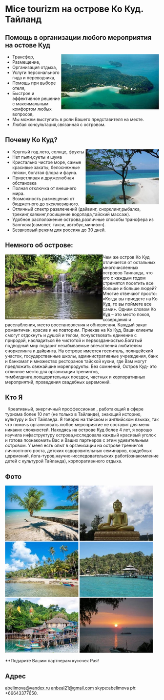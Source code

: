 # Mice tourizm на острове Ко Куд. Тайланд
## Помощь в организации любого мероприятия на остове Куд

<img align="right" src="pics/koh_kood_7.jpg"/>

* Трансфер,
* Размещение,
* Организация отдыха,
* Услуги персонального гида и переводчика,
* Помощь при выборе отеля,
* Быстрое и эффективное решение с максимальным комфортом любых вопросов,
* Мы можем выступить в роли Вашего представителя на месте.
* Любая консультация,связанная с островом.


## Почему Ко Куд?

<img align="right" src="pics/kode.jpg"/>

* Круглый год лето, солнце, фрукты
* Нет пыли,суеты и шума
* Кристально чистое море, самые красивые закаты, белоснежные пляжи, богатая флора и фауна.
* Приветливая и дружелюбная обстановка
* Полная отключка от внешнего мира.
* Возможность размещения от бюджетного до эксклюзивного.
* Отличный спектр развлечений (дайвинг, снорклинг,рыбалка, трекинг,каякинг,посищение водопада,тайский массаж).
* Удобное расположение острова,различные способы трансфера из Бангкока(самолет, такси, автобус,минивэн).
* Безвизовый режим для россиян до 30 дней.

## Немного об острове:

<img align="left" src="pics/koh_kood_6.jpg"/>
   Чем же остров Ко Куд
отличается от остальных
многочисленных  островов Таиланда, что
его с каждым  годом стремятся посетить
все больше и больше людей? Многие
отвечают просто: «Когда  вы приедете на
Ко Куд, то вы поймете все сами». Одним
словом Ко Куд – это место покоя, 
созерцания и расслабления, место
восстановления и обновления. Каждый
закат романтичен, красив и не повторим.
Приехав на Ко Куд, Ваши клиенты смогут
отдохнуть и душой и телом,
почувствовать единение с природой,
насладиться ёе чистотой и
первозданностью.Богатый подводный мир
подарит незабываемые впечатления
любителям сноркелинга и дайвинга. На 
острове имеется госпиталь, полицейский
участок, государственные школы,
административные учреждения, банк и
банкомат и множество ресторанов
тайской кухни, где Вам могут предложить
свежайшие морепродукты. Без сомнений,
Остров Куд- это отличное место для
организации тренингов,
тимбилдинга,поощерительных поездок,
частных и корпоративных мероприятий,
проведения свадебных церемоний.


## Кто Я

   Креативный, энергичный проффессионал , 
работающий в сфере туризма более 10 лет
(не только в Тайланде),
знающий историю, культуру и  быт Тайланда.
Я говорю на  тайском и
английском языках, так что помочь 
организовать любое мероприятие не
составит для меня никаких сложностей.  Находясь
на острове Куд более 4 лет, я хорошо изучила 
инфаструктуру острова,исследовала каждый
красивый уголок и готова познакомить
Вас и Ваших партнеров с этим удивительным
островом. У меня есть опыт в
организации на острове тренингов
личностного роста, детских
оздоровительных семинаров, свадебных
церемоний,
йога-туров,научно-исследовательских
работ(ознакомление детей с культурой
Тайланда), корпоративнного отдыха.

## Фото
![kohkood](pics/kopa.jpg)
![kohkood](pics/kobu.jpg)
![kohkood](pics/koka1.jpg)
![kohkood](pics/kobe.jpg)
![kohkood](pics/kord.jpg)
![kohkood](pics/kosn.jpg)

**Подарите Вашим партнерам кусочек Рая!

## Адрес
abelimova@yandex.ru
anbeal21@gmail.com
skype:abelimova
ph: +66643377650.





